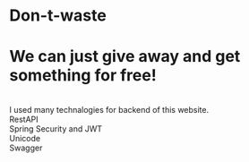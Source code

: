 # Don-t-waste
<h1>We can just give away and get something for free!</h1>
<br/>
I used many technalogies for backend of this website.
<br/>
RestAPI<br/>
Spring Security and JWT<br/>
Unicode<br/>
Swagger<br/>
